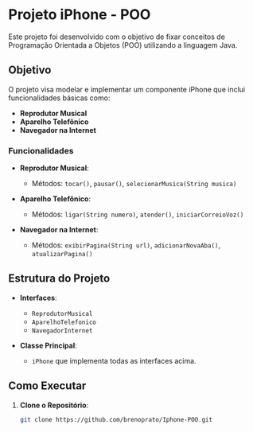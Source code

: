 # Projeto iPhone - POO

Este projeto foi desenvolvido com o objetivo de fixar conceitos de Programação Orientada a Objetos (POO) utilizando a linguagem Java.

## Objetivo

O projeto visa modelar e implementar um componente iPhone que inclui funcionalidades básicas como:

- **Reprodutor Musical**
- **Aparelho Telefônico**
- **Navegador na Internet**

### Funcionalidades

- **Reprodutor Musical**:
  - Métodos: `tocar()`, `pausar()`, `selecionarMusica(String musica)`

- **Aparelho Telefônico**:
  - Métodos: `ligar(String numero)`, `atender()`, `iniciarCorreioVoz()`

- **Navegador na Internet**:
  - Métodos: `exibirPagina(String url)`, `adicionarNovaAba()`, `atualizarPagina()`

## Estrutura do Projeto

- **Interfaces**:
  - `ReprodutorMusical`
  - `AparelhoTelefonico`
  - `NavegadorInternet`

- **Classe Principal**:
  - `iPhone` que implementa todas as interfaces acima.

## Como Executar

1. **Clone o Repositório**:
   ```bash
   git clone https://github.com/brenoprato/Iphone-POO.git
